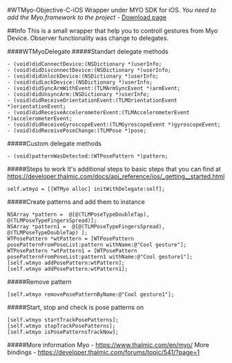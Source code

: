 #WTMyo-Objective-C-iOS
Wrapper under MYO SDK for iOS. 
*You need to add the Myo.framework to the project -* [Download page](https://developer.thalmic.com/downloads)

##Info
This is a small wrapper that help you to controll gestures from Myo Device.
Observer functionality was change to delegates.

####WTMyoDelegate
#####Standart delegate methods
```
- (void)didConnectDevice:(NSDictionary *)userInfo;
- (void)didDisconnectDevice:(NSDictionary *)userInfo;
- (void)didUnlockDevice:(NSDictionary *)userInfo;
- (void)didLockDevice:(NSDictionary *)userInfo;
- (void)didSyncArmWithEvent:(TLMArmSyncEvent *)armEvent;
- (void)didUnsyncArm:(NSDictionary *)userInfo;
- (void)didReceiveOrientationEvent:(TLMOrientationEvent *)orientationEvent;
- (void)didReceiveAccelerometerEvent:(TLMAccelerometerEvent *)accelerometerEvent;
- (void)didReceiveGyroscopeEvent:(TLMGyroscopeEvent *)gyroscopeEvent;
- (void)didReceivePoseChange:(TLMPose *)pose;
```
#####Custom delegate methods
```
- (void)patternWasDetected:(WTPosePattern *)pattern;
```

#####Steps to work
It's additional steps to basic steps that you can find at https://developer.thalmic.com/docs/api_reference/ios/_getting__started.html
```
self.wtmyo = [[WTMyo alloc] initWithDelegate:self];
```
#####Create patterns and add them to instance
```
NSArray *pattern =  @[@(TLMPoseTypeDoubleTap), @(TLMPoseTypeFingersSpread)];
NSArray *pattern1 =  @[@(TLMPoseTypeFingersSpread), @(TLMPoseTypeDoubleTap) ];
WTPosePattern *wtPattern = [WTPosePattern posePatternFromPoseList:pattern withName:@"Cool gesture"];
WTPosePattern *wtPattern1 = [WTPosePattern posePatternFromPoseList:pattern1 withName:@"Cool gesture1"];
[self.wtmyo addPosePattern:wtPattern];
[self.wtmyo addPosePattern:wtPattern1];
```
#####Remove pattern
```
[self.wtmyo removePosePatternByName:@"Cool gesture1"];
```
#####Start, stop and check is pose patterns on
```
[self.wtmyo startTrackPosePatterns];
[self.wtmyo stopTrackPosePatterns];
[self.wtmyo isPosePatternsTrackNow];
```

#####More information
Myo - https://www.thalmic.com/en/myo/
More bindings - https://developer.thalmic.com/forums/topic/541/?page=1




